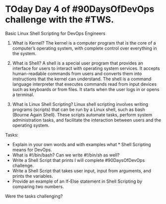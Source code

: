 # TOday Day 4 of #90DaysOfDevOps challenge with the #TWS.
Basic Linux Shell Scripting for DevOps Engineers

1) What is Kernel?
The kernel is a computer program that is the core of a computer’s operating system, with complete control over everything in the system.

2) What is Shell?
A shell is a special user program that provides an interface for users to interact with operating system services. It accepts human-readable commands from users and converts them into instructions that the kernel can understand. The shell is a command language interpreter that executes commands read from input devices such as keyboards or from files. It starts when the user logs in or opens a terminal.

3) What is Linux Shell Scripting?
Linux shell scripting involves writing programs (scripts) that can be run by a Linux shell, such as bash (Bourne Again Shell). These scripts automate tasks, perform system administration tasks, and facilitate the interaction between users and the operating system.

Tasks:

 * Explain in your own words and with examples what * Shell Scripting means for DevOps.
 * What is #!/bin/bash? Can we write #!/bin/sh as well?
 * Write a Shell Script that prints I will complete #90DaysOfDevOps challenge.
 * Write a Shell Script that takes user input, input from arguments, and prints the variables.
 * Provide an example of an If-Else statement in Shell Scripting by comparing two numbers.

Were the tasks challenging? 

